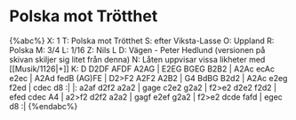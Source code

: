 # Polska mot Trötthet

{%abc%}
X: 1
T: Polska mot Trötthet
S: efter Viksta-Lasse
O: Uppland
R: Polska
M: 3/4
L: 1/16
Z: Nils L
D: Vägen - Peter Hedlund (versionen på skivan skiljer sig litet från denna)
N: Låten uppvisar vissa likheter med [[Musik/1126|+]]
K: D
D2DF  AFDF A2AG | E2EG BGEG B2B2 | A2Ac ecAc e2ec | A2Ad fedB (AG)FE |
D2>F2 A2F2 A2B2 | G4   BdBG B2d2 | A2Ac e2eg f2ed | cdec d8 :|
|: a2af  d2f2 a2a2 | gage c2e2 g2a2 | f2>e2 d2e2 f2d2 | efed cdec A4 |
   a2>f2 d2f2 a2a2 | gagf e2ef g2a2 | f2>e2 dcde fafd | egec d8 :|
{%endabc%}

